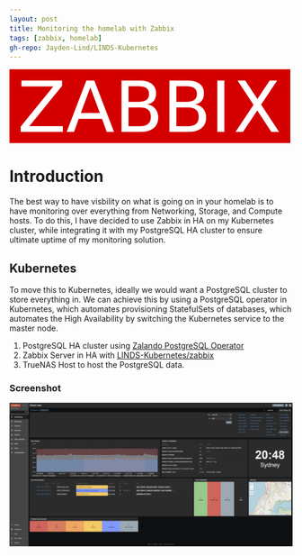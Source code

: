 ```yaml
---
layout: post
title: Monitoring the homelab with Zabbix
tags: [zabbix, homelab]
gh-repo: Jayden-Lind/LINDS-Kubernetes
---
```


![image](/img/2022/11/zabbix.png)

# Introduction

The best way to have visbility on what is going on in your homelab is to have monitoring over everything from Networking, Storage, and Compute hosts. To do this, I have decided to use Zabbix in HA on my Kubernetes cluster, while integrating it with my PostgreSQL HA cluster to ensure ultimate uptime of my monitoring solution.

## Kubernetes

To move this to Kubernetes, ideally we would want a PostgreSQL cluster to store everything in. We can achieve this by using a PostgreSQL operator in Kubernetes, which automates provisioning StatefulSets of databases, which automates the High Availability by switching the Kubernetes service to the master node.

1. PostgreSQL HA cluster using [Zalando PostgreSQL Operator](https://github.com/zalando/postgres-operator)
2. Zabbix Server in HA with [LINDS-Kubernetes/zabbix](https://github.com/Jayden-Lind/LINDS-Kubernetes/tree/master/zabbix)
3. TrueNAS Host to host the PostgreSQL data.

### Screenshot

![image](/img/2022/11/zabbix-1.png)